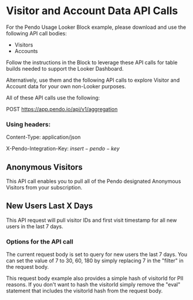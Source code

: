 # Visitor and Account Data API Calls

For the Pendo Usage Looker Block example, please download and use the following API call bodies:

- Visitors
- Accounts

Follow the instructions in the Block to leverage these API calls for table builds needed to support the Looker Dashboard.

Alternatively, use them and the following API calls to explore Visitor and Account data for your own non-Looker purposes.

All of these API calls use the following:

POST https://app.pendo.io/api/v1/aggregation

### Using headers:

Content-Type: application/json

X-Pendo-Integration-Key: $insert-pendo-key$

## Anonymous Visitors

This API call enables you to pull all of the Pendo designated Anonymous Visitors from your subscription.

## New Users Last X Days

This API request will pull visitor IDs and first visit timestamp for all new users in the last 7 days.

### Options for the API call

The current request body is set to query for new users the last 7 days.  You can set the value of 7 to 30, 60, 180 by simply replacing 7 in the "filter" in the request body.

This request body example also provides a simple hash of visitorId for PII reasons.  If you don't want to hash the visitorId simply remove the "eval" statement that includes the visitorId hash from the request body.
